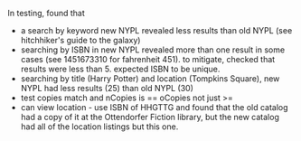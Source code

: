 In testing, found that

* a search by keyword new NYPL revealed less results than old NYPL (see hitchhiker's guide to the galaxy)
* searching by ISBN in new NYPL revealed more than one result in some cases (see 1451673310 for fahrenheit 451). to mitigate, checked that results were less than 5. expected ISBN to be unique.
* searching by title (Harry Potter) and location (Tompkins Square), new NYPL had less results (25) than old NYPL (30)
* test copies match and nCopies is == oCopies not just >=
* can view location - use ISBN of HHGTTG and found that the old catalog had a copy of it at the Ottendorfer Fiction library, but the new catalog had all of the location listings but this one.

